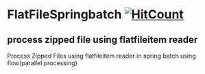 # FlatFileSpringbatch [![HitCount](http://hits.dwyl.io/suvrat2014@gmailcom/Suvrat2014/FlatFileSpringbatch.svg)](http://hits.dwyl.io/suvrat2014@gmailcom/Suvrat2014/FlatFileSpringbatch)

## process zipped file using flatfileitem reader
Process Zipped Files using flatfileitem reader in spring batch using flow(parallel processing)
